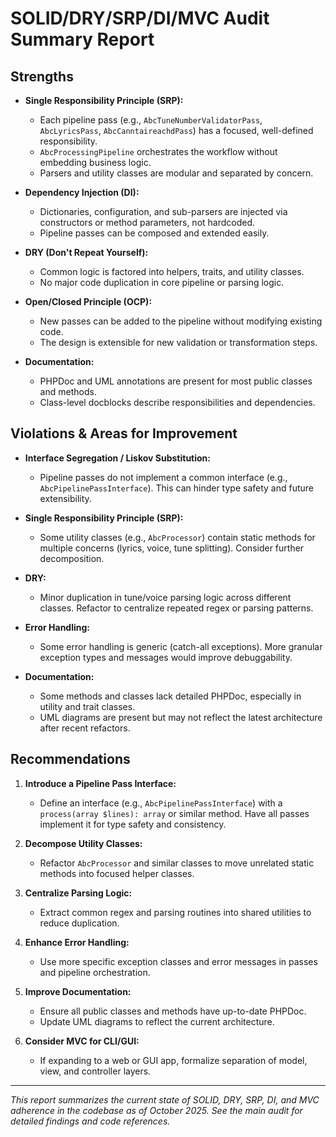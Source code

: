 # SOLID/DRY/SRP/DI/MVC Audit Summary Report

## Strengths

- **Single Responsibility Principle (SRP):**
  - Each pipeline pass (e.g., `AbcTuneNumberValidatorPass`, `AbcLyricsPass`, `AbcCanntaireachdPass`) has a focused, well-defined responsibility.
  - `AbcProcessingPipeline` orchestrates the workflow without embedding business logic.
  - Parsers and utility classes are modular and separated by concern.

- **Dependency Injection (DI):**
  - Dictionaries, configuration, and sub-parsers are injected via constructors or method parameters, not hardcoded.
  - Pipeline passes can be composed and extended easily.

- **DRY (Don't Repeat Yourself):**
  - Common logic is factored into helpers, traits, and utility classes.
  - No major code duplication in core pipeline or parsing logic.

- **Open/Closed Principle (OCP):**
  - New passes can be added to the pipeline without modifying existing code.
  - The design is extensible for new validation or transformation steps.

- **Documentation:**
  - PHPDoc and UML annotations are present for most public classes and methods.
  - Class-level docblocks describe responsibilities and dependencies.

## Violations & Areas for Improvement

- **Interface Segregation / Liskov Substitution:**
  - Pipeline passes do not implement a common interface (e.g., `AbcPipelinePassInterface`). This can hinder type safety and future extensibility.

- **Single Responsibility Principle (SRP):**
  - Some utility classes (e.g., `AbcProcessor`) contain static methods for multiple concerns (lyrics, voice, tune splitting). Consider further decomposition.

- **DRY:**
  - Minor duplication in tune/voice parsing logic across different classes. Refactor to centralize repeated regex or parsing patterns.

- **Error Handling:**
  - Some error handling is generic (catch-all exceptions). More granular exception types and messages would improve debuggability.

- **Documentation:**
  - Some methods and classes lack detailed PHPDoc, especially in utility and trait classes.
  - UML diagrams are present but may not reflect the latest architecture after recent refactors.

## Recommendations

1. **Introduce a Pipeline Pass Interface:**
   - Define an interface (e.g., `AbcPipelinePassInterface`) with a `process(array $lines): array` or similar method. Have all passes implement it for type safety and consistency.

2. **Decompose Utility Classes:**
   - Refactor `AbcProcessor` and similar classes to move unrelated static methods into focused helper classes.

3. **Centralize Parsing Logic:**
   - Extract common regex and parsing routines into shared utilities to reduce duplication.

4. **Enhance Error Handling:**
   - Use more specific exception classes and error messages in passes and pipeline orchestration.

5. **Improve Documentation:**
   - Ensure all public classes and methods have up-to-date PHPDoc.
   - Update UML diagrams to reflect the current architecture.

6. **Consider MVC for CLI/GUI:**
   - If expanding to a web or GUI app, formalize separation of model, view, and controller layers.

---

*This report summarizes the current state of SOLID, DRY, SRP, DI, and MVC adherence in the codebase as of October 2025. See the main audit for detailed findings and code references.*
